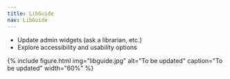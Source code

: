 ```yaml
---
title: LibGuide
nav: LibGuide
---
```


- Update admin widgets (ask a librarian, etc.)
- Explore accessibility and usability options

{% include figure.html img="libguide.jpg" alt="To be updated" caption="To be updated" width="60%" %}
